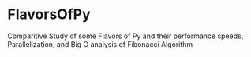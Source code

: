 # FlavorsOfPy
Comparitive Study of some Flavors of Py and their performance speeds, Parallelization, and Big O analysis of Fibonacci Algorithm
